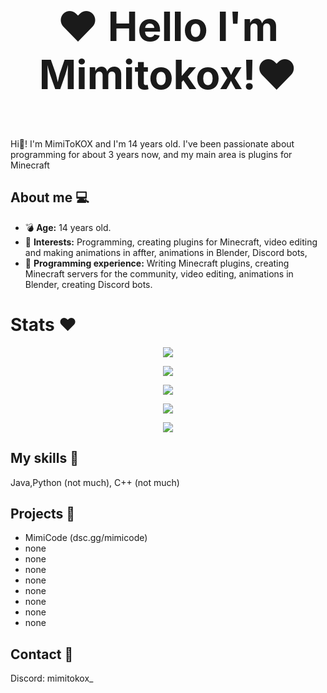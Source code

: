 <div align="center">
 <p style="font-size: 64px; font-weight: bold;">❤️ Hello I'm Mimitokox!❤️ </p>
</div>

Hi👋! I'm MimiToKOX and I'm 14 years old. I've been passionate about programming for about 3 years now, and my main area is plugins for Minecraft

## About me 💻

- 💣 **Age:** 14 years old.
- 🔫 **Interests:** Programming, creating plugins for Minecraft, video editing and making animations in affter, animations in Blender, Discord bots, 
- 🔮 **Programming experience:** Writing Minecraft plugins, creating Minecraft servers for the community, video editing, animations in Blender, creating Discord bots.

# Stats ❤️  

<div align="center">
  <p><img src="https://github-readme-stats.vercel.app/api?username=MimiToKox&show_icons=true&theme=radical"/></p>
  <p><img src="https://github-readme-stats.vercel.app/api/wakatime?username=MimiToKOX&theme=radical&layout=compact"/></p>
  <p><img src="https://github-readme-stats.vercel.app/api/top-langs/?username=MimiToKox&layout=compact&theme=radical"/></p>
  <p><img src="https://github-readme-stats.vercel.app/api/top-langs/?username=MimiToKox&hide_progress=false&theme=radical"/></p>
  <p><img src="https://wakatime.com/badge/user/5140a17f-48c5-4343-b03e-3906507f2edc.svg"/></p>
</div>

## My skills 💎

Java,Python (not much), C++ (not much)



## Projects 📑

- MimiCode (dsc.gg/mimicode)
- none
- none
- none
- none
- none
- none
- none
- none

## Contact 📛

Discord: mimitokox_
